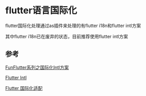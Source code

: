 # flutter语言国际化

flutter国际化处理通过as插件来处理的有flutter i18n和flutter intl方案

其中flutter i18n已在废弃的状态，目前推荐使用flutter intl方案

## 参考

[FunFlutter系列之国际化Intl方案](https://juejin.im/post/5e4536d0e51d4526ef5f85a9)

[Flutter Intl](https://plugins.jetbrains.com/plugin/13666-flutter-intl)

[Flutter 国际化适配](https://blog.csdn.net/xiangzhihong8/article/details/104748520)